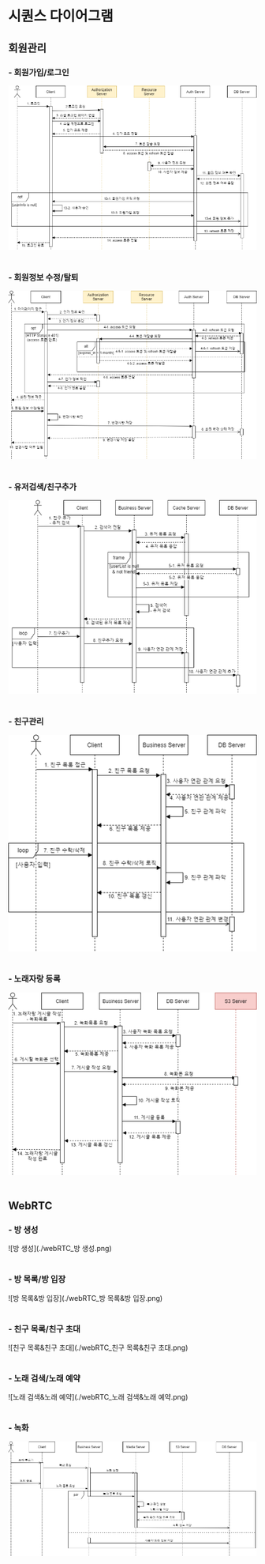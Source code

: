 # 시퀀스 다이어그램

## 회원관리

### - 회원가입/로그인

![회원가입&로그인](./%ED%9A%8C%EC%9B%90%EA%B4%80%EB%A6%AC_%ED%9A%8C%EC%9B%90%EA%B0%80%EC%9E%85%26%EB%A1%9C%EA%B7%B8%EC%9D%B8.png)
<br><br>

### - 회원정보 수정/탈퇴

![수정&탈퇴](./%ED%9A%8C%EC%9B%90%EA%B4%80%EB%A6%AC-%EC%88%98%EC%A0%95_%ED%83%88%ED%87%B4.png)
<br><br>

### - 유저검색/친구추가

![유저검색&친구추가](./%ED%9A%8C%EC%9B%90%EA%B4%80%EB%A6%AC_%EC%9C%A0%EC%A0%80%EA%B2%80%EC%83%89_%EC%B9%9C%EA%B5%AC%EC%B6%94%EA%B0%80.png)
<br><br>

### - 친구관리

![친구관리](./%ED%9A%8C%EC%9B%90%EA%B4%80%EB%A6%AC_%EC%B9%9C%EA%B5%AC%EA%B4%80%EB%A6%AC.png)
<br><br>

### - 노래자랑 등록

![노래자랑 등록](./%ED%9A%8C%EC%9B%90%EA%B4%80%EB%A6%AC-%EB%85%B8%EB%9E%98%EC%9E%90%EB%9E%91%20%EB%93%B1%EB%A1%9D.png)
<br><br>

## WebRTC

### - 방 생성

![방 생성](./webRTC\_방 생성.png)
<br><br>

### - 방 목록/방 입장

![방 목록&방 입장](./webRTC\_방 목록&방 입장.png)
<br><br>

### - 친구 목록/친구 초대

![친구 목록&친구 초대](./webRTC\_친구 목록&친구 초대.png)
<br><br>

### - 노래 검색/노래 예약

![노래 검색&노래 예약](./webRTC\_노래 검색&노래 예약.png)
<br><br>

### - 녹화

![녹화](./webRTC_녹화.png)
<br><br>
